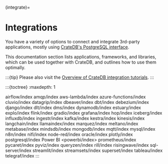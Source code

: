 (integrate)=

# Integrations

You have a variety of options to connect and integrate 3rd-party
applications, mostly using [CrateDB's PostgreSQL interface].

This documentation section lists applications, frameworks, and libraries,
which can be used together with CrateDB, and outlines how to use them
optimally.

:::{tip}
Please also visit the [Overview of CrateDB integration tutorials].
:::

:::{toctree}
:maxdepth: 1

airflow/index
amqp/index
aws-lambda/index
azure-functions/index
cluvio/index
datagrip/index
dbeaver/index
dbt/index
debezium/index
django/index
dlt/index
dms/index
dynamodb/index
estuary/index
explo/index
flink/index
gradio/index
grafana/index
hop/index
iceberg/index
influxdb/index
ingestr/index
kafka/index
kestra/index
kinesis/index
langchain/index
llamaindex/index
marquez/index
meltano/index
metabase/index
mindsdb/index
mongodb/index
mqtt/index
mysql/index
n8n/index
nifi/index
node-red/index
oracle/index
plotly/index
postgresql/index
Power BI <powerbi/index>
prometheus/index
pycaret/index
pyviz/index
queryzen/index
rill/index
risingwave/index
sql-server/index
streamlit/index
streamsets/index
superset/index
tableau/index
telegraf/index
:::


[CrateDB's PostgreSQL interface]: inv:crate-reference#interface-postgresql
[Overview of CrateDB integration tutorials]: https://community.cratedb.com/t/overview-of-cratedb-integration-tutorials/1015
